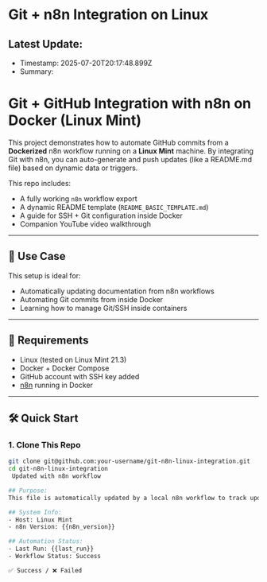 # Git + n8n Integration on Linux

## Latest Update:
- Timestamp: 2025-07-20T20:17:48.899Z
- Summary: 

# Git + GitHub Integration with n8n on Docker (Linux Mint)

This project demonstrates how to automate GitHub commits from a **Dockerized** n8n workflow running on a **Linux Mint** machine. By integrating Git with n8n, you can auto-generate and push updates (like a README.md file) based on dynamic data or triggers.

This repo includes:
- A fully working `n8n` workflow export
- A dynamic README template (`README_BASIC_TEMPLATE.md`)
- A guide for SSH + Git configuration inside Docker
- Companion YouTube video walkthrough

---

## 🚀 Use Case

This setup is ideal for:
- Automatically updating documentation from n8n workflows
- Automating Git commits from inside Docker
- Learning how to manage Git/SSH inside containers

---

## 🧱 Requirements

- Linux (tested on Linux Mint 21.3)
- Docker + Docker Compose
- GitHub account with SSH key added
- [n8n](https://n8n.io) running in Docker

---

## 🛠️ Quick Start

### 1. Clone This Repo

```bash
git clone git@github.com:your-username/git-n8n-linux-integration.git
cd git-n8n-linux-integration
 Updated with n8n workflow

## Purpose:
This file is automatically updated by a local n8n workflow to track updates made on this project.

## System Info:
- Host: Linux Mint
- n8n Version: {{n8n_version}}

## Automation Status:
- Last Run: {{last_run}}
- Workflow Status: Success

✅ Success / ❌ Failed

